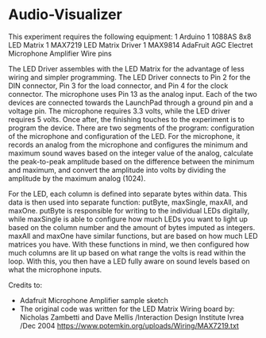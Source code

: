 # Audio-Visualizer

This experiment requires the following equipment:
1 Arduino
1 1088AS 8x8 LED Matrix
1 MAX7219 LED Matrix Driver
1 MAX9814 AdaFruit AGC Electret Microphone Amplifier
Wire pins 

The LED Driver assembles with the LED Matrix for the advantage of less wiring and simpler programming. The LED Driver connects to Pin 2 for the DIN connector, Pin 3 for the load connector, and Pin 4 for the clock connector. The microphone uses Pin 13 as the analog input. Each of the two devices are connected towards the LaunchPad through a ground pin and a voltage pin. The microphone requires 3.3 volts, while the LED driver requires 5 volts.
Once after, the finishing touches to the experiment is to program the device. There are two segments of the program: configuration of the microphone and configuration of the LED. For the microphone, it records an analog from the microphone and configures the minimum and maximum sound waves based on the integer value of the analog, calculate the peak-to-peak amplitude based on the difference between the minimum and maximum, and convert the amplitude into volts by dividing the amplitude by the maximum analog (1024).

For the LED, each column is defined into separate bytes within data. This data is then used into separate function: putByte, maxSingle, maxAll, and maxOne. putByte is responsible for writing to the individual LEDs digitally, while maxSingle is able to configure how much LEDs you want to light up based on the column number and the amount of bytes imputed as integers. maxAll and maxOne have similar functions, but are based on how much LED matrices you have. With these functions in mind, we then configured how much columns are lit up based on what range the volts is read within the loop. With this, you then have a LED fully aware on sound levels based on what the microphone inputs.



Credits to:
- Adafruit Microphone Amplifier sample sketch
- The original code was written for the LED Matrix Wiring board by: Nicholas Zambetti and Dave Mellis /Interaction Design Institute Ivrea /Dec 2004
https://www.potemkin.org/uploads/Wiring/MAX7219.txt
